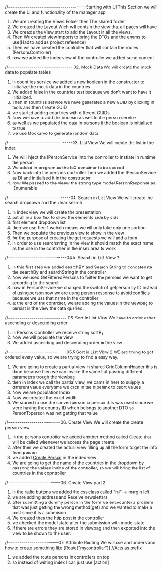 //----------------------------------------Starting with UI
This Section we will create the UI and functionality of the manager app
1. We are creating the Views Folder then The shared folder
2. We created the Layout Wich will contain the view that all pages will have
3. We creatde the View start to add the Layout in all the views.
4. Then We created view imports to bring the DTOs and the enums to use(Had to add as project reference)
5. Then we have created the controller that will contain the routes (PersonsController)
6. now we added the index view of the controller we added some content

//--------------------------------- 02. Mock Data
We will create the mock data to populate tables
1. in countries service we added a new boolean in the constructor to initialize the mock data in the countries
2. We added false in the countries test because we don't want to have it initialized.
3. Then In sountries service we have generated a new GUID by clicking in tools and then Create GUID
4. we started adding countries with different GUIDs
5. Now we have to add the boolean as well in the person service
6. as well as we populated the data in persons if the boolean is initialized to true
7. we use Mockaroo to generate random data

//---------------------------------03. List View
We will create the list in the index
1. We will inject the IPersonService into the controller to instiate in runtime the person
2. We added in program.cs the IoC container to be scoped
3. Now back into the persons controller then we added the IPersonService as DI and initialized it in the constructor
4. now We passed to the vieew the strong type model PersonResponse as IEnumerable
 
//--------------------------------04. Search in List View
We will create the search dropdown and the clear search
1. In index view we will create the presentation
2. put all in a box flex to show the elements side by side
3. first element dropdown list
4. then we use flex-1 wchich means we eill only take only one portion
5. Then we populate the previous view to show in the view
6. for the purpose of creating the get requests we will add a form
7. in order to use searchstring in the view it should match the exact name as the one in the controller in the insex area to work

//------------------------------04.5. Search in List View 2
1. In this first step we added searchBY and Search String to concatenate the searchBy and searchString in the controller
2. Now we used GetFilteredPersons to foilter the persons we want to get according to the search
3. now in PersonService we changed the switch of getperson by ID instead of using person now we are using person response to avoid conflicts because we use that name in the controller
4. at the end of the controller, we are adding the values in the viewbag to persist in the view the data queried.

//------------------------------ 05. Sort in List View
We have to order either ascending or descending order
1. in Persons Controller we receive string sortBy
2. Now we will populate the view
3. We added ascending and descending order in the view

//------------------------------05.5 Sort in List View 2
WE are trying to get ordered every value, so we are trying to find a easy way.
1. We are going to create a partial view in shared GridColumnHeader this is done because then we can invoke the same but passing different parameters trough the viewbag
2. then in index we call the partial view, we came in here to suipply a different value everytime we click in the hiperlink to dsort values
3. Now we are population Index 
4. Now we created the exact width
5. We started to use the convertperson to person this was used since we were having the country ID which belongs to another DTO so PersonToperson was not getting that value

//---------------------------06. Create View
We will create the create person view
1. In the persons controller we added another method called Create that will be called whenever we access the page create
2. after then we created the actual view filling up all the form to get the info from person
3. we added  <a href="~/persons/create">Create Person</a> in the index view
4. We are going to get the name of the countries in the dropdown by passong the values inside of the controller, so we will bring the list of countries in the copntroller

//---------------------------06. Create View part 2
1. in the radio buttons we added the css class called "ml" -> margin left
2. we are adding address and Receive newsletters
3. after submitting a dummy person in the form we encocunter a problem that was just getting the wrong method(get) and we wanted to make a post since it is a submision
4. We created then the http post in the controller
5. we checked the model state after the submission with model.state
6. if there are errors they are stored in viewbag and then exported into the view to be shown to the user.

//--------------------------07. Attribute Routing
We will use and understand how to create something like [Route("mycontroller")] //Acts as prefix
1. we added the route persons in controllers on top
2. so instead of writing index I can just use [action]